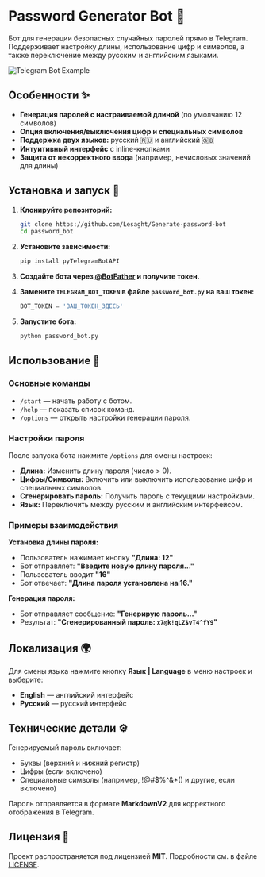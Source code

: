 # Password Generator Bot 🤖

Бот для генерации безопасных случайных паролей прямо в Telegram. Поддерживает настройку длины, использование цифр и символов, а также переключение между русским и английским языками.

![Telegram Bot Example](https://via.placeholder.com/468x300?text=Password+Generator+Bot+Preview)

## Особенности ✨

- **Генерация паролей с настраиваемой длиной** (по умолчанию 12 символов)
- **Опция включения/выключения цифр и специальных символов**
- **Поддержка двух языков:** русский 🇷🇺 и английский 🇬🇧
- **Интуитивный интерфейс** с inline-кнопками
- **Защита от некорректного ввода** (например, нечисловых значений для длины)

## Установка и запуск 🚀

1. **Клонируйте репозиторий:**

   ```bash
   git clone https://github.com/Lesaght/Generate-password-bot
   cd password_bot
   ```

2. **Установите зависимости:**

   ```bash
   pip install pyTelegramBotAPI
   ```

3. **Создайте бота через [@BotFather](https://t.me/BotFather) и получите токен.**

4. **Замените `TELEGRAM_BOT_TOKEN` в файле `password_bot.py` на ваш токен:**

   ```python
   BOT_TOKEN = 'ВАШ_ТОКЕН_ЗДЕСЬ'
   ```

5. **Запустите бота:**

   ```bash
   python password_bot.py
   ```

## Использование 📝

### Основные команды

- `/start` — начать работу с ботом.
- `/help` — показать список команд.
- `/options` — открыть настройки генерации пароля.

### Настройки пароля

После запуска бота нажмите `/options` для смены настроек:

- **Длина:** Изменить длину пароля (число > 0).
- **Цифры/Символы:** Включить или выключить использование цифр и специальных символов.
- **Сгенерировать пароль:** Получить пароль с текущими настройками.
- **Язык:** Переключить между русским и английским интерфейсом.

### Примеры взаимодействия

**Установка длины пароля:**

- Пользователь нажимает кнопку **"Длина: 12"**
- Бот отправляет: **"Введите новую длину пароля..."**
- Пользователь вводит **"16"**
- Бот отвечает: **"Длина пароля установлена на 16."**

**Генерация пароля:**

- Бот отправляет сообщение: **"Генерирую пароль..."**
- Результат: **"Сгенерированный пароль: `x7@k!qLZ$vT4^fY9`"**

## Локализация 🌍

Для смены языка нажмите кнопку **Язык | Language** в меню настроек и выберите:
- **English** — английский интерфейс
- **Русский** — русский интерфейс

## Технические детали ⚙️

Генерируемый пароль включает:
- Буквы (верхний и нижний регистр)
- Цифры (если включено)
- Специальные символы (например, !@#$%^&*() и другие, если включено)

Пароль отправляется в формате **MarkdownV2** для корректного отображения в Telegram.

## Лицензия 📄

Проект распространяется под лицензией **MIT**. Подробности см. в файле [LICENSE](LICENSE).
